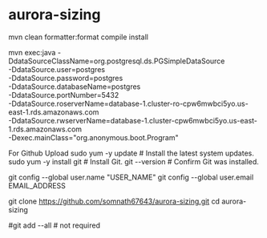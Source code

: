 # aurora-sizing

mvn clean formatter:format compile install

mvn exec:java -DdataSourceClassName=org.postgresql.ds.PGSimpleDataSource \
-DdataSource.user=postgres \
-DdataSource.password=postgres \
-DdataSource.databaseName=postgres \
-DdataSource.portNumber=5432 \
-DdataSource.roserverName=database-1.cluster-ro-cpw6mwbci5yo.us-east-1.rds.amazonaws.com \
-DdataSource.rwserverName=database-1.cluster-cpw6mwbci5yo.us-east-1.rds.amazonaws.com \
-Dexec.mainClass="org.anonymous.boot.Program"


For Github Upload
sudo yum -y update      # Install the latest system updates.
sudo yum -y install git # Install Git.
git --version           # Confirm Git was installed.

git config --global user.name "USER_NAME"
git config --global user.email EMAIL_ADDRESS

git clone https://github.com/somnath67643/aurora-sizing.git
cd aurora-sizing

#git add --all # not required




